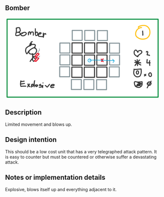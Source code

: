 ## Bomber

![Bomber](image.png)

## Description
Limited movement and blows up.

## Design intention
This should be a low cost unit that has a very telegraphed attack pattern. It is easy to counter but must be countered or otherwise suffer a devastating attack.
## Notes or implementation details
Explosive, blows itself up and everything adjacent to it.